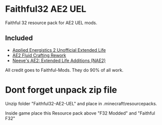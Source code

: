 # Faithful32 AE2 UEL

Faithful 32 resource pack for AE2 UEL mods.
## Included
* [Applied Energistics 2 Unofficial Extended Life](https://github.com/AE2-UEL/Applied-Energistics-2)
* [AE2 Fluid Crafting Rework](https://github.com/AE2-UEL/AE2FluidCraft-Rework)
* [Neeve's AE2: Extended Life Additions (NAE2)](https://github.com/AE2-UEL/NAE2)

All credit goes to Faithful-Mods.
They do 90% of all work.

# Dont forget unpack zip file

Unzip folder "Faithful32-AE2-UEL" and place in .minecraft\resourcepacks.

Inside game place this Resource pack above "F32 Modded" and "Faithful F32"
